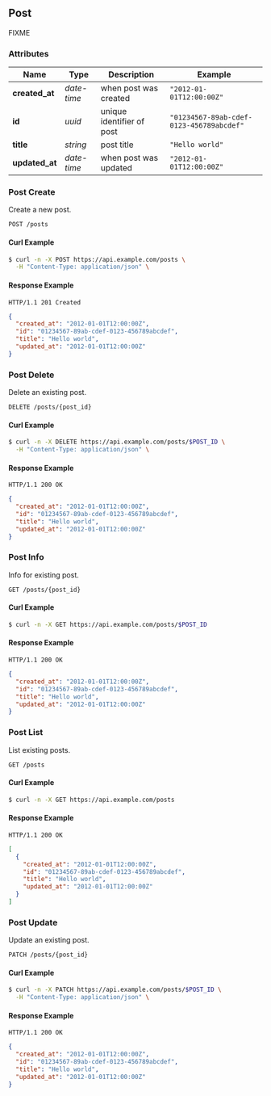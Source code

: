## Post
FIXME

### Attributes
| Name | Type | Description | Example |
| ------- | ------- | ------- | ------- |
| **created_at** | *date-time* | when post was created | `"2012-01-01T12:00:00Z"` |
| **id** | *uuid* | unique identifier of post | `"01234567-89ab-cdef-0123-456789abcdef"` |
| **title** | *string* | post title | `"Hello world"` |
| **updated_at** | *date-time* | when post was updated | `"2012-01-01T12:00:00Z"` |
### Post Create
Create a new post.

```
POST /posts
```


#### Curl Example
```bash
$ curl -n -X POST https://api.example.com/posts \
  -H "Content-Type: application/json" \

```


#### Response Example
```
HTTP/1.1 201 Created
```
```json
{
  "created_at": "2012-01-01T12:00:00Z",
  "id": "01234567-89ab-cdef-0123-456789abcdef",
  "title": "Hello world",
  "updated_at": "2012-01-01T12:00:00Z"
}
```

### Post Delete
Delete an existing post.

```
DELETE /posts/{post_id}
```


#### Curl Example
```bash
$ curl -n -X DELETE https://api.example.com/posts/$POST_ID \
  -H "Content-Type: application/json" \

```


#### Response Example
```
HTTP/1.1 200 OK
```
```json
{
  "created_at": "2012-01-01T12:00:00Z",
  "id": "01234567-89ab-cdef-0123-456789abcdef",
  "title": "Hello world",
  "updated_at": "2012-01-01T12:00:00Z"
}
```

### Post Info
Info for existing post.

```
GET /posts/{post_id}
```


#### Curl Example
```bash
$ curl -n -X GET https://api.example.com/posts/$POST_ID

```


#### Response Example
```
HTTP/1.1 200 OK
```
```json
{
  "created_at": "2012-01-01T12:00:00Z",
  "id": "01234567-89ab-cdef-0123-456789abcdef",
  "title": "Hello world",
  "updated_at": "2012-01-01T12:00:00Z"
}
```

### Post List
List existing posts.

```
GET /posts
```


#### Curl Example
```bash
$ curl -n -X GET https://api.example.com/posts

```


#### Response Example
```
HTTP/1.1 200 OK
```
```json
[
  {
    "created_at": "2012-01-01T12:00:00Z",
    "id": "01234567-89ab-cdef-0123-456789abcdef",
    "title": "Hello world",
    "updated_at": "2012-01-01T12:00:00Z"
  }
]
```

### Post Update
Update an existing post.

```
PATCH /posts/{post_id}
```


#### Curl Example
```bash
$ curl -n -X PATCH https://api.example.com/posts/$POST_ID \
  -H "Content-Type: application/json" \

```


#### Response Example
```
HTTP/1.1 200 OK
```
```json
{
  "created_at": "2012-01-01T12:00:00Z",
  "id": "01234567-89ab-cdef-0123-456789abcdef",
  "title": "Hello world",
  "updated_at": "2012-01-01T12:00:00Z"
}
```


